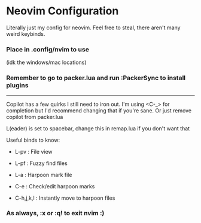 # Neovim Configuration

Literally just my config for neovim. Feel free to steal, there aren't many weird keybinds.

### Place in .config/nvim to use
(idk the windows/mac locations)

### Remember to go to packer.lua and run :PackerSync to install plugins

----

Copilot has a few quirks I still need to iron out. I'm using <C-_> for completion but I'd recommend changing that if you're sane.
Or just remove copilot from packer.lua

L(eader) is set to spacebar, change this in remap.lua if you don't want that

Useful binds to know:

- L-pv : File view
- L-pf : Fuzzy find files

- L-a : Harpoon mark file
- C-e : Check/edit harpoon marks

- C-h,j,k,l : Instantly move to harpoon files

### As always, :x or :q! to exit nvim :)

